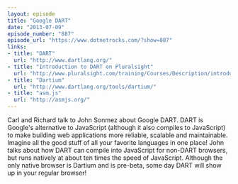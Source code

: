 ```yaml
---
layout: episode
title: "Google DART"
date: "2013-07-09"
episode_number: "887"
episode_url: "https://www.dotnetrocks.com/?show=887"
links:
- title: "DART"
  url: "http://www.dartlang.org/"
- title: "Introduction to DART on Pluralsight"
  url: "http://www.pluralsight.com/training/Courses/Description/introduction-building-web-applications-dart"
- title: "Dartium"
  url: "http://www.dartlang.org/tools/dartium/"
- title: "asm.js"
  url: "http://asmjs.org/"
---
```


Carl and Richard talk to John Sonmez about Google DART. DART is Google's alternative to JavaScript (although it also compiles to JavaScript) to make building web applications more reliable, scalable and maintainable. Imagine all the good stuff of all your favorite languages in one place! John talks about how DART can compile into JavaScript for non-DART browsers, but runs natively at about ten times the speed of JavaScript. Although the only native browser is Dartium and is pre-beta, some day DART will show up in your regular browser!
